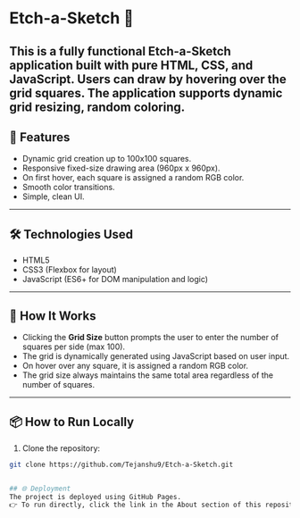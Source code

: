 # Etch-a-Sketch 🎨

This is a fully functional Etch-a-Sketch application built with pure HTML, CSS, and JavaScript. Users can draw by hovering over the grid squares. The application supports dynamic grid resizing, random coloring.
---

## 🚀 Features

- Dynamic grid creation up to 100x100 squares.
- Responsive fixed-size drawing area (960px x 960px).
- On first hover, each square is assigned a random RGB color.
- Smooth color transitions.
- Simple, clean UI.

---

## 🛠️ Technologies Used

- HTML5
- CSS3 (Flexbox for layout)
- JavaScript (ES6+ for DOM manipulation and logic)

---

## 🎯 How It Works

- Clicking the **Grid Size** button prompts the user to enter the number of squares per side (max 100).
- The grid is dynamically generated using JavaScript based on user input.
- On  hover over any square, it is assigned a random RGB color.
- The grid size always maintains the same total area regardless of the number of squares.

---

## 📦 How to Run Locally

1. Clone the repository:
```bash
git clone https://github.com/Tejanshu9/Etch-a-Sketch.git


## 🌐 Deployment
The project is deployed using GitHub Pages.
👉 To run directly, click the link in the About section of this repository.
